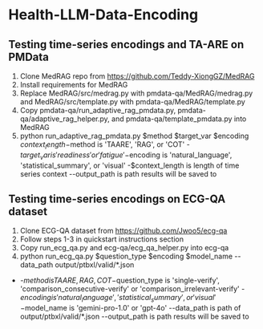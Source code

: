 # Health-LLM-Data-Encoding

## Testing time-series encodings and TA-ARE on PMData 
1. Clone MedRAG repo from https://github.com/Teddy-XiongGZ/MedRAG
2. Install requirements for MedRAG
3. Replace MedRAG/src/medrag.py with pmdata-qa/MedRAG/medrag.py and MedRAG/src/template.py with pmdata-qa/MedRAG/template.py
4. Copy pmdata-qa/run_adaptive_rag_pmdata.py, pmdata-qa/adaptive_rag_helper.py, and pmdata-qa/template_pmdata.py into MedRAG
5. python run_adaptive_rag_pmdata.py $method $target_var $encoding $context_length
-$method is 'TAARE', 'RAG', or 'COT'
-$target_var is 'readiness' or 'fatigue'
-$encoding is 'natural_language', 'statistical_summary', or 'visual'
-$context_length is length of time series context
--output_path is path results will be saved to

## Testing time-series encodings on ECG-QA dataset
1. Clone ECG-QA dataset from https://github.com/Jwoo5/ecg-qa
2. Follow steps 1-3 in quickstart instructions section
3. Copy run_ecg_qa.py and ecg-qa/ecg_qa_helper.py into ecg-qa
4. python run_ecg_qa.py $question_type $encoding $model_name --data_path output/ptbxl/valid/*.json
- -$method is TAARE, RAG, COT
-$question_type is 'single-verify', 'comparison_consecutive-verify' or 'comparison_irrelevant-verify'
-$encoding is 'natural_language', 'statistical_summary', or 'visual'
-$model_name is 'gemini-pro-1.0' or 'gpt-4o'
--data_path is path of output/ptbxl/valid/*.json
--output_path is path results will be saved to



